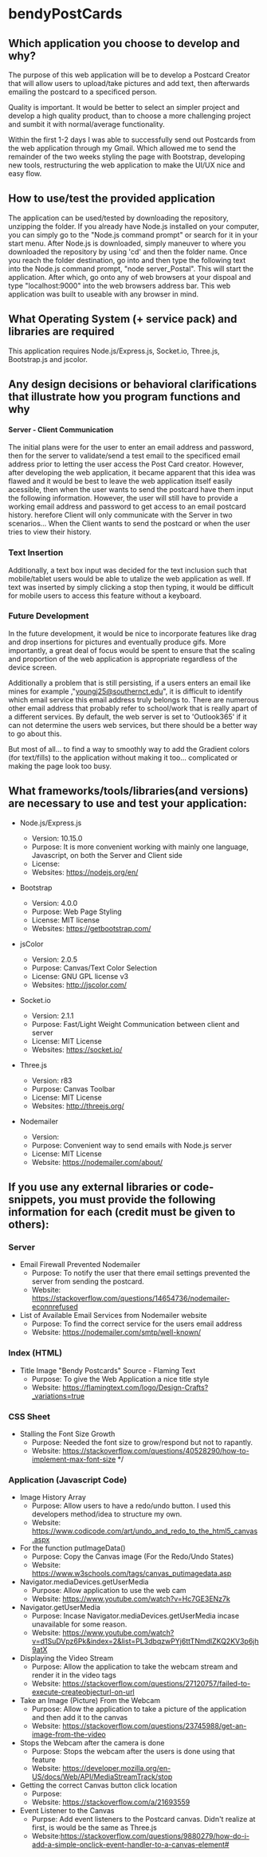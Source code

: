 # bendyPostCards

## Which application you choose to develop and why?
The purpose of this web application will be to develop a Postcard Creator that will allow users to upload/take pictures and add text, then afterwards emailing the postcard to a specificed person.

Quality is important. It would be better to select an simpler project and develop a high quality product, than to choose a more challenging project and sumbit it with normal/average functionality.

Within the first 1-2 days I was able to successfully send out Postcards from the web application through my Gmail. Which allowed me to send the remainder of the two weeks styling the page with Bootstrap, developing new tools, restructuring the web application to make the UI/UX nice and easy flow. 

## How to use/test the provided application
The application can be used/tested by downloading the repository, unzipping the folder. If you already have Node.js installed on your computer, you can simply go to the "Node.js command prompt" or search for it in your start menu. After Node.js is downloaded, simply maneuver to where you downloaded the repository by using 'cd' and then the folder name. Once you reach the folder destination, go into and then type the following text into the Node.js command prompt, "node server_Postal". This will start the application. After which, go onto any of web browsers at your dispoal and type "localhost:9000" into the web browsers address bar. This web application was built to useable with any browser in mind.

## What Operating System (+ service pack) and libraries are required
This application requires Node.js/Express.js, Socket.io, Three.js, Bootstrap.js and jscolor.


## Any design decisions or behavioral clarifications that illustrate how you program functions and why

#### Server - Client Communication
The initial plans were for the user to enter an email address and password, then for the server to validate/send a test email to the specificed email address prior to letting the user access the Post Card creator. However, after developing the web application, it became apparent that this idea was flawed and it would be best to leave the web application itself easily acessible, then when the user wants to send the postcard have them input the following information. However, the user will still have to provide a working email address and password to get access to an email postcard history. herefore Client will only communicate with the Server in two scenarios... When the Client wants to send the postcard or when the user tries to view their history.

### Text Insertion
Additionally, a text box input was decided for the text inclusion such that mobile/tablet users would be able to utalize the web application as well. If text was inserted by simply clicking a stop then typing, it would be difficult for mobile users to access this feature without a keyboard. 

### Future Development
In the future development, it would be nice to incorporate features like drag and drop insertions for pictures and eventually produce gifs. More importantly, a great deal of focus would be spent to ensure that the scaling and proportion of the web application is appropriate regardless of the device screen.

Additionally a problem that is still persisting, if a users enters an email like mines for example ,"youngj25@southernct.edu", it is difficult to identify which email service this email address truly belongs to. There are numerous other email address that probably refer to school/work that is really apart of a different services. By default, the web server is set to 'Outlook365' if it can not determine the users web services, but there should be a better way to go about this.

But most of all... to find a way to smoothly way to add the Gradient colors (for text/fills) to the application without making it too... complicated or making the page look too busy. 


## What frameworks/tools/libraries(and versions) are necessary to use and test your application:
  - Node.js/Express.js
  	- Version: 10.15.0
	- Purpose: It is more convenient working with mainly one language, Javascript, on both the Server and Client side
	- License: 
	- Websites: https://nodejs.org/en/

  - Bootstrap
	 - Version: 4.0.0
	 - Purpose: Web Page Styling
	 - License: MIT license
	 - Websites: https://getbootstrap.com/
  
  
  - jsColor
	 - Version: 2.0.5
	 - Purpose: Canvas/Text Color Selection
	 - License: GNU GPL license v3
	 - Websites: http://jscolor.com/  
  
  - Socket.io
	 - Version: 2.1.1
	 - Purpose: Fast/Light Weight Communication between client and server
	 - License: MIT License
	 - Websites: https://socket.io/
  
  - Three.js
	 - Version: r83
	 - Purpose: Canvas Toolbar
	 - License: MIT License
	 - Websites: http://threejs.org/  
 
 - Nodemailer
 	- Version: 
	- Purpose: Convenient way to send emails with Node.js server
	- License: MIT License
	- Website: https://nodemailer.com/about/
 
 
  
## If you use any external libraries or code-snippets, you must provide the following information for each (credit must be given to others):

### Server
  - Email Firewall Prevented Nodemailer
    - Purpose: To notify the user that there email settings prevented the server from sending the postcard.
    - Website: https://stackoverflow.com/questions/14654736/nodemailer-econnrefused
  - List of Available Email Services from Nodemailer website
    - Purpose: To find the correct service for the users email address
    - Website: https://nodemailer.com/smtp/well-known/
### Index (HTML)
  - Title Image "Bendy Postcards" Source - Flaming Text 
    - Purpose: To give the Web Application a nice title style
    - Website: https://flamingtext.com/logo/Design-Crafts?_variations=true
### CSS Sheet
  - Stalling the Font Size Growth
    - Purpose: Needed the font size to grow/respond but not to rapantly.
    - Website: https://stackoverflow.com/questions/40528290/how-to-implement-max-font-size */
### Application (Javascript Code)
  - Image History Array
    - Purpose: Allow users to have a redo/undo button. I used this developers method/idea to structure my own.
    - Website: https://www.codicode.com/art/undo_and_redo_to_the_html5_canvas.aspx
  - For the function putImageData()
    - Purpose: Copy the Canvas image (For the Redo/Undo States)
    - Website: https://www.w3schools.com/tags/canvas_putimagedata.asp
  - Navigator.mediaDevices.getUserMedia
    - Purpose: Allow application to use the web cam
    - Website: https://www.youtube.com/watch?v=Hc7GE3ENz7k
  - Navigator.getUserMedia
    - Purpose: Incase Navigator.mediaDevices.getUserMedia incase unavailable for some reason. 
    - Website: https://www.youtube.com/watch?v=d1SuDVpz6Pk&index=2&list=PL3dbqzwPYj6ttTNmdlZKQ2KV3p6jh9atX
  - Displaying the Video Stream 
    - Purpose: Allow the application to take the webcam stream and render it in the video tags
    - Website: https://stackoverflow.com/questions/27120757/failed-to-execute-createobjecturl-on-url
  - Take an Image (Picture) From the Webcam
    - Purpose: Allow the application to take a picture of the application and then add it to the canvas
    - Website: https://stackoverflow.com/questions/23745988/get-an-image-from-the-video
  - Stops the Webcam after the camera is done
    - Purpose: Stops the webcam after the users is done using that feature
    - Website: https://developer.mozilla.org/en-US/docs/Web/API/MediaStreamTrack/stop
  - Getting the correct Canvas button click location
    - Purpose: 
    - Website: https://stackoverflow.com/a/21693559
  - Event Listener to the Canvas
    - Purpse: Add event listeners to the Postcard canvas. Didn't realize at first, is would be the same as Three.js
    - Website:https://stackoverflow.com/questions/9880279/how-do-i-add-a-simple-onclick-event-handler-to-a-canvas-element#
